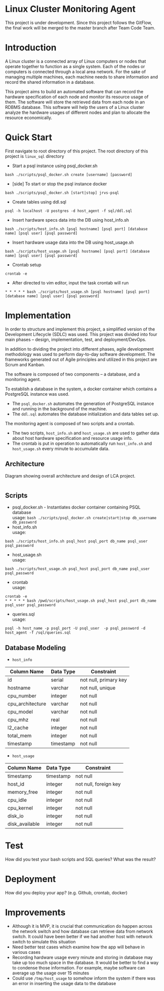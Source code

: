 # Linux Cluster Monitoring Agent
This project is under development. Since this project follows the GitFlow, the final work will be merged to the master branch after Team Code Team.

# Introduction
A Linux cluster is a connected array of Linux computers or nodes that operate together to function as a single system. Each of the nodes or computers is connected through a local area network. For the sake of managing multiple machines, each machine needs to share information and record the shared information in a database.

This project aims to build an automated software that can record the hardware specification of each node and monitor its resource usage of them. The software will store the retrieved data from each node in an RDBMS database. This software will help the users of a Linux cluster analyze the hardware usages of different nodes and plan to allocate the resource economically. 


# Quick Start
First navigate to root directory of this project. The root directory of this project is `linux_sql` directory

- Start a psql instance using psql_docker.sh
```
bash ./scripts/psql_docker.sh create [username] [password]
``` 

- [side] To start or stop the psql instance docker
```
bash ./scripts/psql_docker.sh [start|stop] jrvs-psql 
```

- Create tables using ddl.sql
```
psql -h localhost -U postgres -d host_agent -f sql/ddl.sql
```

- Insert hardware specs data into the DB using host_info.sh
```
bash ./scripts/host_info.sh [psql hostname] [psql port] [database name] [psql user] [psql password]
```

- Insert hardware usage data into the DB using host_usage.sh
```
bash ./scripts/host_usage.sh [psql hostname] [psql port] [database name] [psql user] [psql password]
```

- Crontab setup
```
crontab -e
```

- After directed to vim editor, input the task crontab will run <br/>
``` 
* * * * * bash ./scripts/host_usage.sh [psql hostname] [psql port] [database name] [psql user] [psql password]
```


# Implementation
In order to structure and implement this project, a simplified version of the Development Lifecycle (SDLC) was used. This project was divided into four main phases – design, implementation, test, and deployment/DevOps. 

In addition to dividing the project into different phases, agile development methodology was used to perform day-to-day software development. The frameworks generated out of Agile principles and utilized in this project are Scrum and Kanban.

The software is composed of two components – a database, and a monitoring agent. 

To establish a database in the system, a docker container which contains a PostgreSQL instance was used. 
-	The `psql_docker.sh` automates the generation of PostgreSQL instance and running in the background of the machine. 
-	The `ddl.sql` automates the database initialization and data tables set up.
  
The monitoring agent is composed of two scripts and a crontab. 
-	The two scripts, `host_info.sh` and `host_usage.sh` are used to gather data about host hardware specification and resource usage info. 
-	The crontab is put in operation to automatically run `host_info.sh` and `host_usage.sh` every minute to accumulate data.


## Architecture
Diagram showing overall architecture and design of LCA project.
<p align="center">
    <img  src="./assets/architecture_diagram.png" alt="">
</p>


## Scripts
- psql_docker.sh - Instantiates docker container containing PSQL database <br/> 
usage:
``
bash ./scripts/psql_docker.sh create|start|stop db_username db_password
``
- host_info.sh <br/>
usage:
```
bash ./scripts/host_info.sh psql_host psql_port db_name psql_user psql_password
```
- host_usage.sh <br/>
usage:
```
bash ./scripts/host_usage.sh psql_host psql_port db_name psql_user psql_password
```
- crontab <br/>
usage:
```
crontab -e 
* * * * * bash /pwd/scripts/host_usage.sh psql_host psql_port db_name psql_user psql_password
```
- queries.sql <br/>
usage:
```
psql -h host_name -p psql_port -U psql_user  -p psql_password -d host_agent -f /sql/queries.sql
```



## Database Modeling
- `host_info`

| Column Name      | Data Type | Constraint            |
|------------------|-----------|-----------------------|
| id               | serial    | not null, primary key |
| hostname         | varchar   | not null, unique      |
| cpu_number       | integer   | not null              |
| cpu_architecture | varchar   | not null              |
| cpu_model        | varchar   | not null              |
| cpu_mhz          | real      | not null              |
| l2_cache         | integer   | not null              |
| total_mem        | integer   | not null              |
| timestamp        | timestamp | not null              |


- `host_usage`

| Column Name    | Data Type | Constraint            |
|----------------|-----------|-----------------------|
| timestamp      | timestamp | not null              |
| host_id        | integer   | not null, foreign key |
| memory_free    | integer   | not null              |
| cpu_idle       | integer   | not null              |
| cpu_kernel     | integer   | not null              |
| disk_io        | integer   | not null              |
| disk_available | integer   | not null              |


# Test
How did you test your bash scripts and SQL queries? What was the result?

# Deployment
How did you deploy your app? (e.g. Github, crontab, docker)

# Improvements
- Although it is MVP, it is crucial that communication do happen across the network switch and how database can retrieve data from network switch. It could have been better if we had another host with network switch to simulate this situation   
- Need better test cases which examine how the app will behave in various cases
- Recording hardware usage every minute and storing in database may take up too much space in the database. It would be better to find a way to condense those information. For example, maybe software can average up the usage over 15 minutes
- Could use `/tmp/host_usage` to somehow inform the system if there was an error in inserting the usage data to the database
